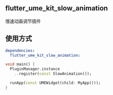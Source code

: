 ## flutter_ume_kit_slow_animation

慢速动画调节插件

## 使用方式

``` yaml
dependencies:
  flutter_ume_kit_slow_animation:
```

``` dart
void main() {
  PluginManager.instance
    ..register(const SlowAnimation());

  runApp(const UMEWidget(child: MyApp()));
}
```